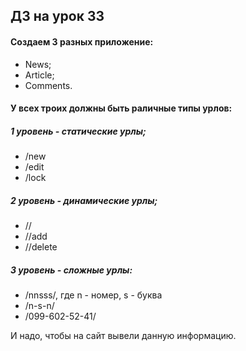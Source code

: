 ## ДЗ на урок 33

#### Создаем 3 разных приложение:
- News;
- Article;
- Comments.

#### У всех троих должны быть раличные типы урлов:
##### 1 уровень - статические урлы;
- /new
- /edit
- /lock

##### 2 уровень - динамические урлы;
- /<id>/
- /<id>/add
- /<id>/delete

##### 3 уровень -  сложные урлы:
- /nnsss/, где n - номер, s - буква
- /n-s-n/
- /099-602-52-41/

И надо, чтобы на сайт вывели данную информацию.
